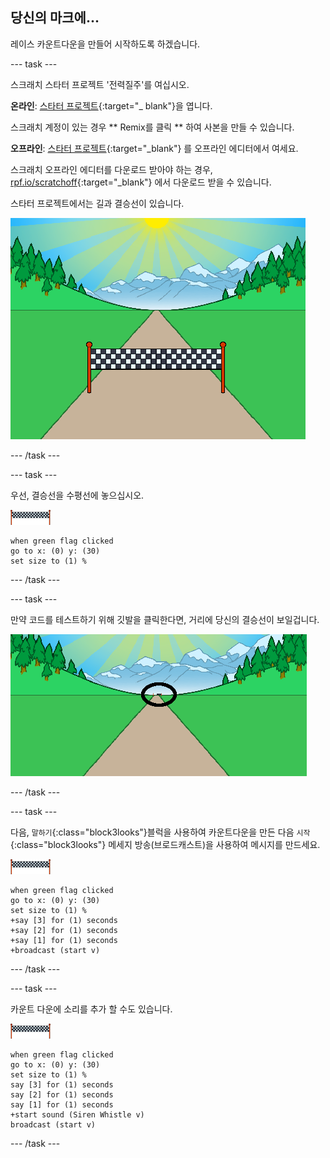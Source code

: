 ## 당신의 마크에...

레이스 카운트다운을 만들어 시작하도록 하겠습니다.

--- task ---

스크래치 스타터 프로젝트 '전력질주'를 여십시오.

**온라인**: [스타터 프로젝트](http://rpf.io/sprint-on){:target="_ blank"}을 엽니다.

스크래치 계정이 있는 경우 ** Remix를 클릭 ** 하여 사본을 만들 수 있습니다.

**오프라인**: [스타터 프로젝트](http://rpf.io/p/en/sprint-go){:target="_blank"} 를 오프라인 에디터에서 여세요.

스크래치 오프라인 에디터를 다운로드 받아야 하는 경우, [rpf.io/scratchoff](http://rpf.io/scratchoff){:target="_blank"} 에서 다운로드 받을 수 있습니다.

스타터 프로젝트에서는 길과 결승선이 있습니다.

![스타터 프로젝트](images/sprint-starter.png)

--- /task ---

--- task ---

우선, 결승선을 수평선에 놓으십시오.

![결승선 스프라이트](images/finish-line-sprite.png)

```blocks3
when green flag clicked
go to x: (0) y: (30)
set size to (1) %
```

--- /task ---

--- task ---

만약 코드를 테스트하기 위해 깃발을 클릭한다면, 거리에 당신의 결승선이 보일겁니다.

![거리에 있는 결승선](images/sprint-line-start-test-annotated.png)

--- /task ---

--- task ---

다음, `말하기`{:class="block3looks"}블럭을 사용하여 카운트다운을 만든 다음 `시작`{:class="block3looks"} 메세지 방송(브로드캐스트)을 사용하여 메시지를 만드세요.

![결승선 스프라이트](images/finish-line-sprite.png)

```blocks3
when green flag clicked
go to x: (0) y: (30)
set size to (1) %
+say [3] for (1) seconds
+say [2] for (1) seconds
+say [1] for (1) seconds
+broadcast (start v)
```

--- /task ---

--- task ---

카운트 다운에 소리를 추가 할 수도 있습니다.

![결승선 스프라이트](images/finish-line-sprite.png)

```blocks3
when green flag clicked
go to x: (0) y: (30)
set size to (1) %
say [3] for (1) seconds
say [2] for (1) seconds
say [1] for (1) seconds
+start sound (Siren Whistle v)
broadcast (start v)
```

--- /task ---

